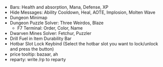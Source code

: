 * Bars: Health and absorption, Mana, Defense, XP
* Hide Messages: Ability Cooldown, Heal, AOTE, Implosion, Molten Wave
* Dungeon Minimap
* Dungeon Puzzle Solver: Three Weirdos, Blaze
  * F7 Terminal: Order, Color, Name
* Dwarven Mines Solver: Fetchur, Puzzler
* Drill Fuel in Item Durability Bar
* Hotbar Slot Lock Keybind (Select the hotbar slot you want to lock/unlock and press the button)
* price tooltip: bazaar, ah
* reparty: write /rp to reparty